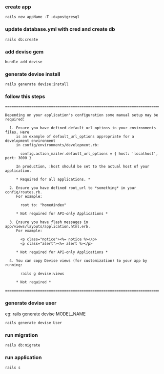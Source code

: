 ### create app

```
rails new appName -T -d=postgresql
```

### update database.yml with cred and create db

```
rails db:create
```

### add devise gem

```
bundle add devise
```

### generate devise install

```
rails generate devise:install
```

### follow this steps

```
===============================================================================

Depending on your application's configuration some manual setup may be required:

  1. Ensure you have defined default url options in your environments files. Here
     is an example of default_url_options appropriate for a development environment
     in config/environments/development.rb:

       config.action_mailer.default_url_options = { host: 'localhost', port: 3000 }

     In production, :host should be set to the actual host of your application.

     * Required for all applications. *

  2. Ensure you have defined root_url to *something* in your config/routes.rb.
     For example:

       root to: "home#index"
     
     * Not required for API-only Applications *

  3. Ensure you have flash messages in app/views/layouts/application.html.erb.
     For example:

       <p class="notice"><%= notice %></p>
       <p class="alert"><%= alert %></p>

     * Not required for API-only Applications *

  4. You can copy Devise views (for customization) to your app by running:

       rails g devise:views
       
     * Not required *

===============================================================================
```

### generate devise user
eg: rails generate devise MODEL_NAME

```
rails generate devise User
```

### run migration
```
rails db:migrate
```

### run application
```
rails s
```